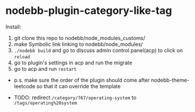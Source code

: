 # nodebb-plugin-category-like-tag

Install:

1. git clone this repo to nodebb/node_modules_customs/
2. make Symbolic link linking to nodebb/node_modules/
3. `./nodebb build` and go to discuss admin control panel(acp) to click on `reload`
4. go to plugin's settings in acp and run the migrate
5. go to acp and run `restart`

- p.s. make sure the order of the plugin should come after nodebb-theme-leetcode so that it can override the template

- TODO: redirect `/category/767/operating-system` to `/tags/operating%20system`
